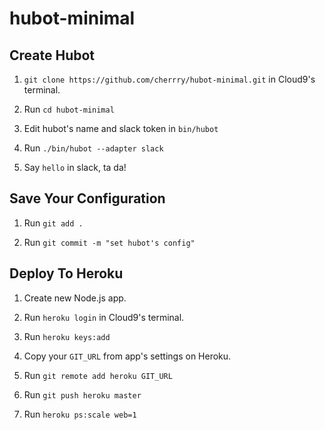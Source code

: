# hubot-minimal

## Create Hubot

1. `git clone https://github.com/cherrry/hubot-minimal.git` in Cloud9's terminal.

2. Run `cd hubot-minimal`

3. Edit hubot's name and slack token in `bin/hubot`

4. Run `./bin/hubot --adapter slack`

5. Say `hello` in slack, ta da!

## Save Your Configuration

1. Run `git add .`

2. Run `git commit -m "set hubot's config"`

## Deploy To Heroku

1. Create new Node.js app.

2. Run `heroku login` in Cloud9's terminal.

3. Run `heroku keys:add`

4. Copy your `GIT_URL` from app's settings on Heroku.

5. Run `git remote add heroku GIT_URL`

6. Run `git push heroku master`

7. Run `heroku ps:scale web=1`
